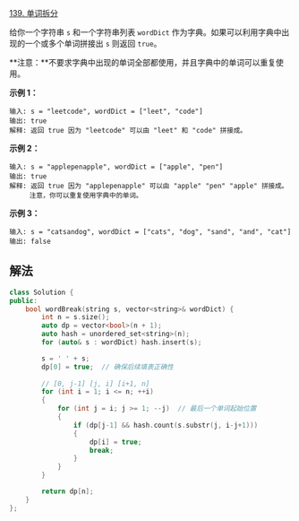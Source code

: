 [139. 单词拆分](https://leetcode.cn/problems/word-break/)

给你一个字符串 `s` 和一个字符串列表 `wordDict` 作为字典。如果可以利用字典中出现的一个或多个单词拼接出 `s` 则返回 `true`。

**注意：**不要求字典中出现的单词全部都使用，并且字典中的单词可以重复使用。

 

**示例 1：**

```
输入: s = "leetcode", wordDict = ["leet", "code"]
输出: true
解释: 返回 true 因为 "leetcode" 可以由 "leet" 和 "code" 拼接成。
```

**示例 2：**

```
输入: s = "applepenapple", wordDict = ["apple", "pen"]
输出: true
解释: 返回 true 因为 "applepenapple" 可以由 "apple" "pen" "apple" 拼接成。
     注意，你可以重复使用字典中的单词。
```

**示例 3：**

```
输入: s = "catsandog", wordDict = ["cats", "dog", "sand", "and", "cat"]
输出: false
```



## 解法

```cc
class Solution {
public:
    bool wordBreak(string s, vector<string>& wordDict) {
        int n = s.size();
        auto dp = vector<bool>(n + 1);
        auto hash = unordered_set<string>(n);
        for (auto& s : wordDict) hash.insert(s);

        s = ' ' + s;
        dp[0] = true;  // 确保后续填表正确性
        
        // [0, j-1] [j, i] [i+1, n]
        for (int i = 1; i <= n; ++i)
        {
            for (int j = i; j >= 1; --j)  // 最后一个单词起始位置
            {
                if (dp[j-1] && hash.count(s.substr(j, i-j+1)))
                {
                    dp[i] = true;
                    break;
                }   
            }
        }

        return dp[n];
    }
};
```

